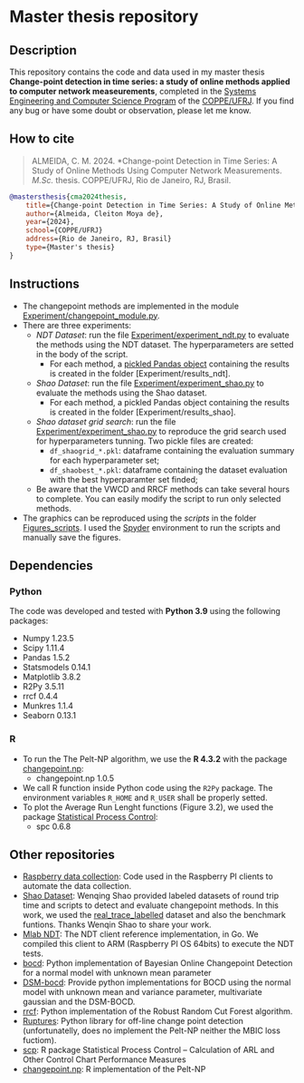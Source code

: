 # Master thesis repository

## Description
This repository contains the code and data used in my master thesis **Change-point detection in time series: a study of online methods applied to computer network measeurements**, completed in the [Systems Engineering and Computer Science Program](https://www.cos.ufrj.br/index.php/en/) of the [COPPE/UFRJ](https://coppe.ufrj.br/en/home-en/). If you find any bug or have some doubt or observation, please let me know.

## How to cite
> ALMEIDA, C. M. 2024. *Change-point Detection in Time Series: A Study of Online Methods Using Computer Network Measurements. *M.Sc.* thesis. COPPE/UFRJ, Rio de Janeiro, RJ, Brasil.

```BibTeX
@mastersthesis{cma2024thesis,
	title={Change-point Detection in Time Series: A Study of Online Methods Using Computer Network Measurements},
 	author={Almeida, Cleiton Moya de},
 	year={2024},
	school={COPPE/UFRJ}
	address={Rio de Janeiro, RJ, Brasil}
	type={Master's thesis}
}
```

## Instructions
- The changepoint methods are implemented in the module [Experiment/changepoint_module.py](Experiment/changepoint_module.py).
- There are three experiments:
	- *NDT Dataset*: run the file [Experiment/experiment_ndt.py](Experiment/experiment_ndt.py) to evaluate the methods using the NDT dataset. The hyperparameters are setted in the body of the script.
		- For each method, a [pickled Pandas object](https://pandas.pydata.org/docs/reference/api/pandas.read_pickle.html) containing the results is created in the folder [Experiment/results_ndt].
	- *Shao Dataset*: run the file [Experiment/experiment_shao.py](Experiment/experiment_shao.py) to evaluate the methods using the Shao dataset. 
		- For each method, a pickled Pandas object containing the results is created in the folder [Experiment/results_shao].
	- *Shao dataset grid search*: run the file [Experiment/experiment_shao.py](Experiment/experiment_shao.py) to reproduce the grid search used for hyperparameters tunning. Two pickle files are created: 
		- `df_shaogrid_*.pkl`: dataframe containing the evaluation summary for each hyperparameter set;
		- `df_shaobest_*.pkl`: dataframe containing the dataset evaluation with the best hyperparamter set finded;
	- Be aware that the VWCD and RRCF methods can take several hours to complete. You can easily modify the script to run only selected methods.
- The graphics can be reproduced using the *scripts* in the folder [Figures_scripts](Figures_scripts/). I used the [Spyder](https://github.com/spyder-ide/spyder) environment to run the scripts and manually save the figures.

## Dependencies

### Python

The code was developed and tested with **Python 3.9** using the following packages:

- Numpy 1.23.5
- Scipy 1.11.4
- Pandas 1.5.2
- Statsmodels 0.14.1
- Matplotlib 3.8.2
- R2Py 3.5.11
- rrcf 0.4.4
- Munkres 1.1.4
- Seaborn 0.13.1

### R 

- To run the The Pelt-NP algorithm, we use the **R 4.3.2** with the package [changepoint.np](https://cran.r-project.org/web/packages/changepoint.np/index.html):
	- changepoint.np 1.0.5
- We call R function inside Python code using the `R2Py` package. The environment variables `R_HOME` and `R_USER` shall be properly setted.
- To plot the Average Run Lenght functions (Figure 3.2), we used the package [Statistical Process Control](https://cran.r-project.org/web/packages/spc/index.html): 
	- spc 0.6.8

## Other repositories

- [Raspberry data collection](https://github.com/danielatk/wptagent-automation): Code used in the Raspberry PI clients to automate the data collection.
- [Shao Dataset](https://github.com/WenqinSHAO/rtt): Wenqing Shao provided labeled datasets of round trip time and scripts to detect and evaluate changepoint methods. In this work, we used the [real_trace_labelled](https://github.com/WenqinSHAO/rtt/tree/master/dataset/real_trace_labelled) dataset and also the benchmark funtions. Thanks Wenqin Shao to share your work.
- [Mlab NDT](https://github.com/m-lab/ndt7-client-go): The NDT client reference implementation, in Go. We compiled this client to ARM (Raspberry PI OS 64bits) to execute the NDT tests.
- [bocd](https://github.com/gwgundersen/bocd): Python implementation of Bayesian Online Changepoint Detection for a normal model with unknown mean parameter
- [DSM-bocd](https://github.com/maltamiranomontero/DSM-bocd): Provide python implementations for BOCD using the normal model with unknown mean and variance parameter, multivariate gaussian and the DSM-BOCD.
- [rrcf](https://github.com/kLabUM/rrcf): Python implementation of the Robust Random Cut Forest algorithm.
- [Ruptures](https://github.com/deepcharles/ruptures): Python library for off-line change point detection (unfortunatelly, does no implement the Pelt-NP neither the MBIC loss fuctiom).
- [scp](https://cran.r-project.org/web/packages/spc/index.html): R package Statistical Process Control – Calculation of ARL and Other Control Chart Performance Measures
- [changepoint.np](https://cran.r-project.org/web/packages/changepoint.np/index.html): R implementation of the Pelt-NP